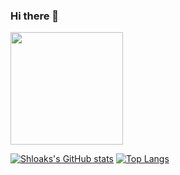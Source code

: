 ### Hi there 👋

<!-- ![visitors](https://visitor-badge.glitch.me/badge?page_id=page.id)

 -->
 <img height="180em" src="https://github-readme-stats.vercel.app/api?username=shloakr&show_icons=true&hide_border=true&&count_private=true&include_all_commits=true" />

[![Shloaks's GitHub stats](https://github-readme-stats.vercel.app/api?username=shloakr)](https://github.com/anuraghazra/github-readme-stats)
[![Top Langs](https://github-readme-stats.vercel.app/api/top-langs/?username=shloakr&layout=compact)](https://github.com/anuraghazra/github-readme-stats)

<!--
**shloakr/shloakr** is a ✨ _special_ ✨ repository because its `README.md` (this file) appears on your GitHub profile.

Here are some ideas to get you started:

- 🔭 I’m currently working on ...
- 🌱 I’m currently learning ...
- 👯 I’m looking to collaborate on ...
- 🤔 I’m looking for help with ...
- 💬 Ask me about ...
- 📫 How to reach me: ...
- 😄 Pronouns: ...
- ⚡ Fun fact: ...
-->
